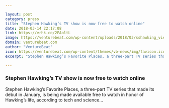 ```yaml
---

layout: post
category: press
title: "Stephen Hawking’s TV show is now free to watch online"
date: 2018-03-14 22:17:08
link: https://vrhk.co/2FAoltL
image: https://venturebeat.com/wp-content/uploads/2018/03/sshawking_view.jpg?fit=1400%2C788&strip=all
domain: venturebeat.com
author: "VentureBeat"
icon: https://venturebeat.com/wp-content/themes/vb-news/img/favicon.ico
excerpt: "Stephen Hawking’s Favorite Places, a three-part TV series that made its debut in January, is being made available free to watch in honor of Hawking’s life, according to tech and science…"

---
```


### Stephen Hawking’s TV show is now free to watch online

Stephen Hawking’s Favorite Places, a three-part TV series that made its debut in January, is being made available free to watch in honor of Hawking’s life, according to tech and science…